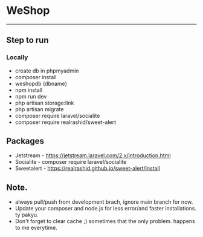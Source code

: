 # WeShop
---

## Step to run

### Locally

-   create db in phpmyadmin
-   composer install
-   weshopdb (dbname)
-   npm install
-   npm run dev
-   php artisan storage:link
-   php artisan migrate
-   composer require laravel/socialite
-   composer require realrashid/sweet-alert

## Packages

-   Jetstream - https://jetstream.laravel.com/2.x/introduction.html
-   Socialite - composer require laravel/socialite
-   Sweetalert - https://realrashid.github.io/sweet-alert/install

## Note.
-   always pull/push from development brach, ignore main branch for now.
-   Update your composer and node.js for less error/and faster installations. ty pakyu.
-   Don't forget to clear cache ;) sometimes that the only problem. happens to me everytime.
